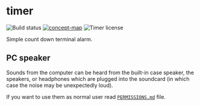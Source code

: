 # timer

![Build status](https://img.shields.io/github/workflow/status/pando85/timer/Rust/main)
[![concept-map](https://img.shields.io/badge/design-concept--map-blue)](https://mind42.com/mindmap/6a6c7b23-f580-4c9e-a2b8-18cf68e4fe76)
![Timer license](https://img.shields.io/github/license/pando85/timer)

Simple count down terminal alarm.

## PC speaker

Sounds from the computer can be heard from the built-in case speaker, the speakers, or headphones which are plugged into the soundcard (in which case the noise may be unexpectedly loud).

If you want to use them as normal user read [`PERMISSIONS.md`](PERMISSIONS.md) file.
